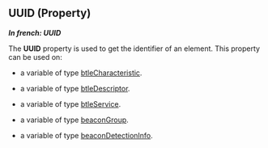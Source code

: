 
## UUID (Property)

***In french: UUID***
	



<a name="XUse"></a>
<a name="Use"></a>
<a name="description"></a>
The **UUID** property is used to get the identifier of an element. This property can be used on:

- a variable of type [btleCharacteristic](../WDLang3/1000022060.md).

- a variable of type [btleDescriptor](../WDLang3/1000022064.md). 

- a variable of type [btleService](../WDLang3/1000022057.md).

- a variable of type [beaconGroup](../WDLang3/1000023105.md).

- a variable of type [beaconDetectionInfo](../WDLang3/1000023109.md).




